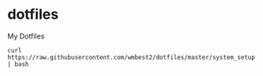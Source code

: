 # dotfiles
My Dotfiles

```
curl https://raw.githubusercontent.com/wmbest2/dotfiles/master/system_setup | bash
```
